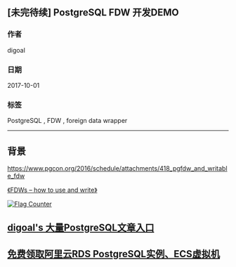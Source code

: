 ## [未完待续] PostgreSQL FDW 开发DEMO  
    
### 作者    
digoal    
    
### 日期    
2017-10-01    
    
### 标签    
PostgreSQL , FDW , foreign data wrapper    
    
----    
    
## 背景    
    
https://www.pgcon.org/2016/schedule/attachments/418_pgfdw_and_writable_fdw     
  
[《FDWs – how to use and write》](20171001_03_pdf_001.pdf)  
  
  
<a rel="nofollow" href="http://info.flagcounter.com/h9V1"  ><img src="http://s03.flagcounter.com/count/h9V1/bg_FFFFFF/txt_000000/border_CCCCCC/columns_2/maxflags_12/viewers_0/labels_0/pageviews_0/flags_0/"  alt="Flag Counter"  border="0"  ></a>  
  
  
  
  
  
  
## [digoal's 大量PostgreSQL文章入口](https://github.com/digoal/blog/blob/master/README.md "22709685feb7cab07d30f30387f0a9ae")
  
  
## [免费领取阿里云RDS PostgreSQL实例、ECS虚拟机](https://free.aliyun.com/ "57258f76c37864c6e6d23383d05714ea")
  
